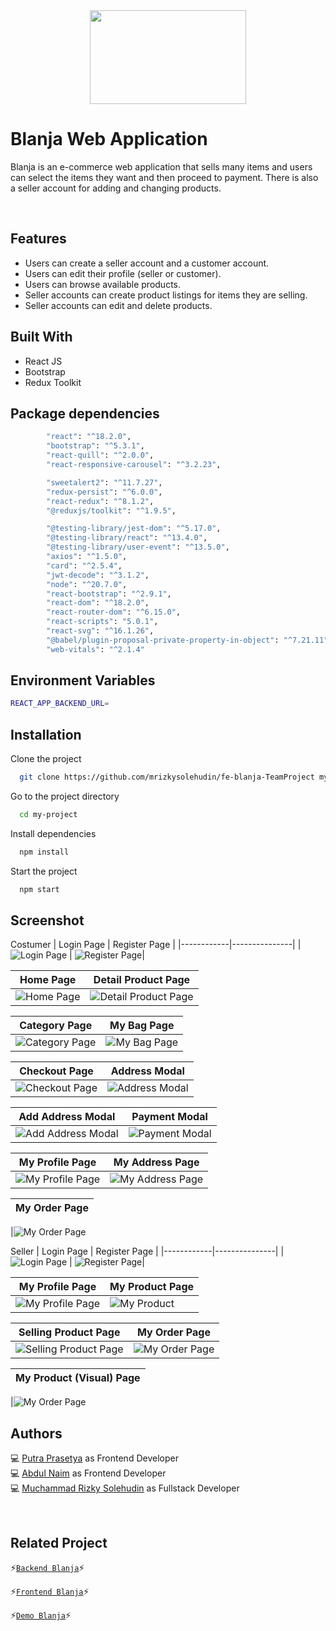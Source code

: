 <div align="center">
 <img height="150" width="250" src="https://github.com/mrizkysolehudin/fe-blanja-TeamProject/blob/master/src/assets/icons/shoppingBag.svg"  />
</div>

# Blanja Web Application

Blanja is an e-commerce web application that sells many items and users can select the items they want and then proceed to payment. There is also a seller account for adding and changing products.

<br />

## Features

- Users can create a seller account and a customer account.
- Users can edit their profile (seller or customer).
- Users can browse available products.
- Seller accounts can create product listings for items they are selling.
- Seller accounts can edit and delete products.

## Built With

- React JS
- Bootstrap
- Redux Toolkit

## Package dependencies

```bash
		"react": "^18.2.0",
		"bootstrap": "^5.3.1",
		"react-quill": "^2.0.0",
		"react-responsive-carousel": "^3.2.23",

		"sweetalert2": "^11.7.27",
		"redux-persist": "^6.0.0",
		"react-redux": "^8.1.2",
		"@reduxjs/toolkit": "^1.9.5",

		"@testing-library/jest-dom": "^5.17.0",
		"@testing-library/react": "^13.4.0",
		"@testing-library/user-event": "^13.5.0",
		"axios": "^1.5.0",
		"card": "^2.5.4",
		"jwt-decode": "^3.1.2",
		"node": "^20.7.0",
		"react-bootstrap": "^2.9.1",
		"react-dom": "^18.2.0",
		"react-router-dom": "^6.15.0",
		"react-scripts": "5.0.1",
		"react-svg": "^16.1.26",
 		"@babel/plugin-proposal-private-property-in-object": "^7.21.11",
		"web-vitals": "^2.1.4"
```

## Environment Variables

```bash
REACT_APP_BACKEND_URL=
```

## Installation

Clone the project

```bash
  git clone https://github.com/mrizkysolehudin/fe-blanja-TeamProject my-project
```

Go to the project directory

```bash
  cd my-project
```

Install dependencies

```bash
  npm install
```

Start the project

```bash
  npm start
```

## Screenshot

Costumer
| Login Page | Register Page |
|------------|---------------|
|![Login Page](<https://github.com/putrapr/fe-blanja/blob/master/src/assets/img/screenshot/costumer/Blanja-Web-App%20(0).png>) | ![Register Page](<https://github.com/putrapr/fe-blanja/blob/master/src/assets/img/screenshot/costumer/Blanja-Web-App%20(1).png>)|

| Home Page                                                                                                                    | Detail Product Page                                                                                                                    |
| ---------------------------------------------------------------------------------------------------------------------------- | -------------------------------------------------------------------------------------------------------------------------------------- |
| ![Home Page](<https://github.com/putrapr/fe-blanja/blob/master/src/assets/img/screenshot/costumer/Blanja-Web-App%20(2).png>) | ![Detail Product Page](<https://github.com/putrapr/fe-blanja/blob/master/src/assets/img/screenshot/costumer/Blanja-Web-App%20(4).png>) |

| Category Page                                                                                                                    | My Bag Page                                                                                                                    |
| -------------------------------------------------------------------------------------------------------------------------------- | ------------------------------------------------------------------------------------------------------------------------------ |
| ![Category Page](<https://github.com/putrapr/fe-blanja/blob/master/src/assets/img/screenshot/costumer/Blanja-Web-App%20(3).png>) | ![My Bag Page](<https://github.com/putrapr/fe-blanja/blob/master/src/assets/img/screenshot/costumer/Blanja-Web-App%20(5).png>) |

| Checkout Page                                                                                                                    | Address Modal                                                                                                                    |
| -------------------------------------------------------------------------------------------------------------------------------- | -------------------------------------------------------------------------------------------------------------------------------- |
| ![Checkout Page](<https://github.com/putrapr/fe-blanja/blob/master/src/assets/img/screenshot/costumer/Blanja-Web-App%20(6).png>) | ![Address Modal](<https://github.com/putrapr/fe-blanja/blob/master/src/assets/img/screenshot/costumer/Blanja-Web-App%20(7).png>) |

| Add Address Modal                                                                                                                    | Payment Modal                                                                                                                    |
| ------------------------------------------------------------------------------------------------------------------------------------ | -------------------------------------------------------------------------------------------------------------------------------- |
| ![Add Address Modal](<https://github.com/putrapr/fe-blanja/blob/master/src/assets/img/screenshot/costumer/Blanja-Web-App%20(8).png>) | ![Payment Modal](<https://github.com/putrapr/fe-blanja/blob/master/src/assets/img/screenshot/costumer/Blanja-Web-App%20(9).png>) |

| My Profile Page                                                                                                                     | My Address Page                                                                                                                     |
| ----------------------------------------------------------------------------------------------------------------------------------- | ----------------------------------------------------------------------------------------------------------------------------------- |
| ![My Profile Page](<https://github.com/putrapr/fe-blanja/blob/master/src/assets/img/screenshot/costumer/Blanja-Web-App%20(10).png>) | ![My Address Page](<https://github.com/putrapr/fe-blanja/blob/master/src/assets/img/screenshot/costumer/Blanja-Web-App%20(11).png>) |

| My Order Page |
| ------------- |

|![My Order Page](<https://github.com/putrapr/fe-blanja/blob/master/src/assets/img/screenshot/costumer/Blanja-Web-App%20(12).png>)

Seller
| Login Page | Register Page |
|------------|---------------|
|![Login Page](<https://github.com/putrapr/fe-blanja/blob/master/src/assets/img/screenshot/seller/Blanja-Web-App%20(0).png>) | ![Register Page](<https://github.com/putrapr/fe-blanja/blob/master/src/assets/img/screenshot/seller/Blanja-Web-App%20(1).png>)|

| My Profile Page                                                                                                                   | My Product Page                                                                                                              |
| --------------------------------------------------------------------------------------------------------------------------------- | ---------------------------------------------------------------------------------------------------------------------------- |
| ![My Profile Page](<https://github.com/putrapr/fe-blanja/blob/master/src/assets/img/screenshot/seller/Blanja-Web-App%20(2)1.png>) | ![My Product](<https://github.com/putrapr/fe-blanja/blob/master/src/assets/img/screenshot/seller/Blanja-Web-App%20(3)1.png>) |

| Selling Product Page                                                                                                                   | My Order Page                                                                                                                   |
| -------------------------------------------------------------------------------------------------------------------------------------- | ------------------------------------------------------------------------------------------------------------------------------- |
| ![Selling Product Page](<https://github.com/putrapr/fe-blanja/blob/master/src/assets/img/screenshot/seller/Blanja-Web-App%20(4)1.png>) | ![My Order Page](<https://github.com/putrapr/fe-blanja/blob/master/src/assets/img/screenshot/seller/Blanja-Web-App%20(5)1.png>) |

| My Product (Visual) Page |
| ------------------------ |

|![My Order Page](<https://github.com/putrapr/fe-blanja/blob/master/src/assets/img/screenshot/seller/Blanja-Web-App%20(6).png>)

## Authors

💻 [Putra Prasetya](https://github.com/putrapr) as Frontend Developer <br/>
💻 [Abdul Naim](https://github.com/abdulnaim6) as Frontend Developer <br/>
💻 [Muchammad Rizky Solehudin](https://github.com/mrizkysolehudin) as Fullstack Developer

<br />

## Related Project

⚡[`Backend Blanja`](https://github.com/mrizkysolehudin/be-blanja-TeamProject)⚡

⚡[`Frontend Blanja`](https://github.com/mrizkysolehudin/fe-blanja-TeamProject)⚡

⚡[`Demo Blanja`](https://master--blanja-web-team.netlify.app/)⚡
